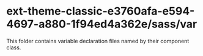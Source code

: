 # ext-theme-classic-e3760afa-e594-4697-a880-1f94ed4a362e/sass/var

This folder contains variable declaration files named by their component class.
